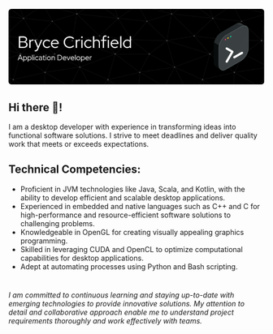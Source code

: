 ![Header](./header.png)

## Hi there 👋!
I am a desktop developer with experience in transforming ideas into functional software solutions. I strive to meet deadlines and deliver quality work that meets or exceeds expectations.

## Technical Competencies:
- Proficient in JVM technologies like Java, Scala, and Kotlin, with the ability to develop efficient and scalable desktop applications.
- Experienced in embedded and native languages such as C++ and C for high-performance and resource-efficient software solutions to challenging problems.
- Knowledgeable in OpenGL for creating visually appealing graphics programming.
- Skilled in leveraging CUDA and OpenCL to optimize computational capabilities for desktop applications.
- Adept at automating processes using Python and Bash scripting.
#
*I am committed to continuous learning and staying up-to-date with emerging technologies to provide innovative solutions. My attention to detail and collaborative approach enable me to understand project requirements thoroughly and work effectively with teams.*
